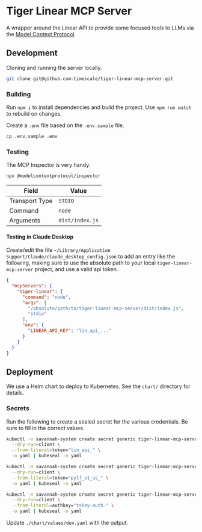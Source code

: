 # Tiger Linear MCP Server

A wrapper around the Linear API to provide some focused tools to LLMs via the [Model Context Protocol](https://modelcontextprotocol.io/introduction).

## Development

Cloning and running the server locally.

```bash
git clone git@github.com:timescale/tiger-linear-mcp-server.git
```

### Building

Run `npm i` to install dependencies and build the project. Use `npm run watch` to rebuild on changes.

Create a `.env` file based on the `.env.sample` file.

```bash
cp .env.sample .env
```

### Testing

The MCP Inspector is very handy.

```bash
npx @modelcontextprotocol/inspector
```

| Field          | Value           |
| -------------- | --------------- |
| Transport Type | `STDIO`         |
| Command        | `node`          |
| Arguments      | `dist/index.js` |

#### Testing in Claude Desktop

Create/edit the file `~/Library/Application Support/Claude/claude_desktop_config.json` to add an entry like the following, making sure to use the absolute path to your local `tiger-linear-mcp-server` project, and use a valid api token.

```json
{
  "mcpServers": {
    "tiger-linear": {
      "command": "node",
      "args": [
        "/absolute/path/to/tiger-linear-mcp-server/dist/index.js",
        "stdio"
      ],
      "env": {
        "LINEAR_API_KEY": "lin_api_..."
      }
    }
  }
}
```

## Deployment

We use a Helm chart to deploy to Kubernetes. See the `chart/` directory for details.

### Secrets

Run the following to create a sealed secret for the various credentials. Be sure to fill in the correct values.

```bash
kubectl -n savannah-system create secret generic tiger-linear-mcp-server-linear \
  --dry-run=client \
  --from-literal=token="lin_api_" \
  -o yaml | kubeseal -o yaml

kubectl -n savannah-system create secret generic tiger-linear-mcp-server-logfire \
  --dry-run=client \
  --from-literal=token="pylf_v1_us_" \
  -o yaml | kubeseal -o yaml

kubectl -n savannah-system create secret generic tiger-linear-mcp-server-tailscale \
  --dry-run=client \
  --from-literal=authkey="tskey-auth-" \
  -o yaml | kubeseal -o yaml
```

Update `./chart/values/dev.yaml` with the output.
